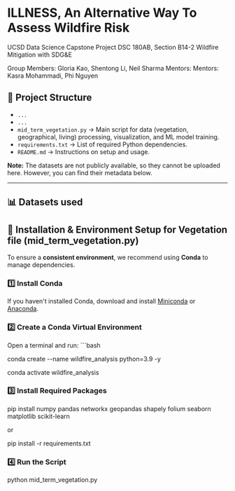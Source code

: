 # ILLNESS, An Alternative Way To Assess Wildfire Risk

UCSD Data Science Capstone Project
DSC 180AB, Section B14-2
Wildfire Mitigation with SDG&E

Group Members: Gloria Kao, Shentong Li, Neil Sharma
Mentors: Mentors: Kasra Mohammadi, Phi Nguyen


## 📂 Project Structure
- `...`
- `...`
- `mid_term_vegetation.py` → Main script for data (vegetation, geographical, living) processing, visualization, and ML model training.
- `requirements.txt` → List of required Python dependencies.
- `README.md` → Instructions on setup and usage.

**Note:** The datasets are not publicly available, so they cannot be uploaded here. However, you can find their metadata below.

---
## 📊 Datasets used


## 🔧 Installation & Environment Setup for Vegetation file (mid_term_vegetation.py)

To ensure a **consistent environment**, we recommend using **Conda** to manage dependencies.

### **1️⃣ Install Conda**
If you haven't installed Conda, download and install [Miniconda](https://docs.conda.io/en/latest/miniconda.html) or [Anaconda](https://www.anaconda.com/products/distribution).

### **2️⃣ Create a Conda Virtual Environment**
Open a terminal and run: ```bash

conda create --name wildfire_analysis python=3.9 -y

conda activate wildfire_analysis

### **3️⃣ Install Required Packages**
pip install numpy pandas networkx geopandas shapely folium seaborn matplotlib scikit-learn 

or

pip install -r requirements.txt

### **4️⃣ Run the Script**
python mid_term_vegetation.py
